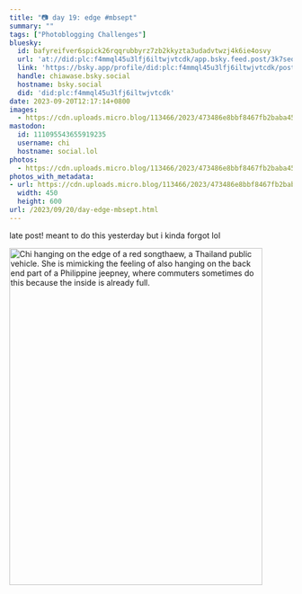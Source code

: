 ```yaml
---
title: "📷 day 19: edge #mbsept"
summary: ""
tags: ["Photoblogging Challenges"]
bluesky:
  id: bafyreifver6spick26rqqrubbyrz7zb2kkyzta3udadvtwzj4k6ie4osvy
  url: 'at://did:plc:f4mmql45u3lfj6iltwjvtcdk/app.bsky.feed.post/3k7seobxvcs2r'
  link: 'https://bsky.app/profile/did:plc:f4mmql45u3lfj6iltwjvtcdk/post/3k7seobxvcs2r'
  handle: chiawase.bsky.social
  hostname: bsky.social
  did: 'did:plc:f4mmql45u3lfj6iltwjvtcdk'
date: 2023-09-20T12:17:14+0800
images:
  - https://cdn.uploads.micro.blog/113466/2023/473486e8bbf8467fb2baba45dc1d7b1a.jpg
mastodon:
  id: 111095543655919235
  username: chi
  hostname: social.lol
photos:
  - https://cdn.uploads.micro.blog/113466/2023/473486e8bbf8467fb2baba45dc1d7b1a.jpg
photos_with_metadata:
- url: https://cdn.uploads.micro.blog/113466/2023/473486e8bbf8467fb2baba45dc1d7b1a.jpg
  width: 450
  height: 600
url: /2023/09/20/day-edge-mbsept.html
---
```


late post! meant to do this yesterday but i kinda forgot lol

<img src="/img/uploads/2023/473486e8bbf8467fb2baba45dc1d7b1a.jpg" width="450" height="600" alt="Chi hanging on the edge of a red songthaew, a Thailand public vehicle. She is mimicking the feeling of also hanging on the back end part of a Philippine jeepney, where commuters sometimes do this because the inside is already full.">
